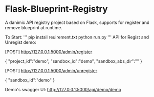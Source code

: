 # Flask-Blueprint-Registry
A danimic API registry project based on Flask, supports for register and remove blueprint at runtime.

To Start:
'''
pip install reuirement.txt
python run.py
'''
API for Regist and Unregist demo:

[POST] http://127.0.0.1:5000/admin/register 

{
    "project_id":"demo",
    "sandbox_id":"demo",
    "sandbox_abs_dir":""
}

[POST] http://127.0.0.1:5000/admin/unregister 

{
    "sandbox_id":"demo"
}

Demo's swagger UI:
http://127.0.0.1:5000/api/demo/demo
